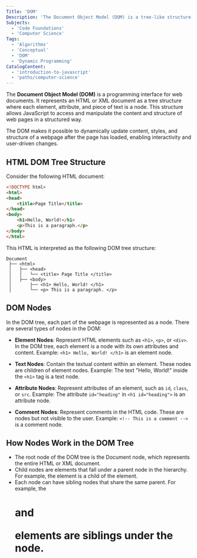 ```yaml
---
Title: 'DOM'
Description: 'The Document Object Model (DOM) is a tree-like structure representing HTML or XML documents, allowing JavaScript to interact with and modify webpage elements.'
Subjects:
  - 'Code Foundations'
  - 'Computer Science'
Tags:
  - 'Algorithms'
  - 'Conceptual'
  - 'DOM'
  - 'Dynamic Programming'
CatalogContent:
  - 'introduction-to-javascript'
  - 'paths/computer-science'
---
```


The **Document Object Model (DOM)** is a programming interface for web documents. It represents an HTML or XML document as a tree structure where each element, attribute, and piece of text is a node. This structure allows JavaScript to access and manipulate the content and structure of web pages in a structured way.

The DOM makes it possible to dynamically update content, styles, and structure of a webpage after the page has loaded, enabling interactivity and user-driven changes.

## HTML DOM Tree Structure

Consider the following HTML document:

```html
<!DOCTYPE html>
<html>
<head>
    <title>Page Title</title>
</head>
<body>
    <h1>Hello, World!</h1>
    <p>This is a paragraph.</p>
</body>
</html>
```

This HTML is interpreted as the following DOM tree structure:

```
Document
 ├── <html>
 │   ├── <head>
 │   │   └── <title> Page Title </title>
 │   ├── <body>
 │       ├── <h1> Hello, World! </h1>
 │       └── <p> This is a paragraph. </p>
```

## DOM Nodes

In the DOM tree, each part of the webpage is represented as a node. There are several types of nodes in the DOM:

- **Element Nodes**: Represent HTML elements such as `<h1>`, `<p>`, or `<div>`. In the DOM tree, each element is a node with its own attributes and content.
Example: `<h1> Hello, World! </h1>` is an element node.

- **Text Nodes**: Contain the textual content within an element. These nodes are children of element nodes.
Example: The text "Hello, World!" inside the `<h1>` tag is a text node.

- **Attribute Nodes**: Represent attributes of an element, such as `id`, `class`, or `src`.
Example: The attribute `id="heading"` in `<h1 id="heading">` is an attribute node.

- **Comment Nodes**: Represent comments in the HTML code. These are nodes but not visible to the user.
Example: `<!-- This is a comment -->` is a comment node.

## How Nodes Work in the DOM Tree

- The root node of the DOM tree is the Document node, which represents the entire HTML or XML document.
- Child nodes are elements that fall under a parent node in the hierarchy. For example, the <body> element is a child of the <html> element.
- Each node can have sibling nodes that share the same parent. For example, the <h1> and <p> elements are siblings under the <body> node.
  
